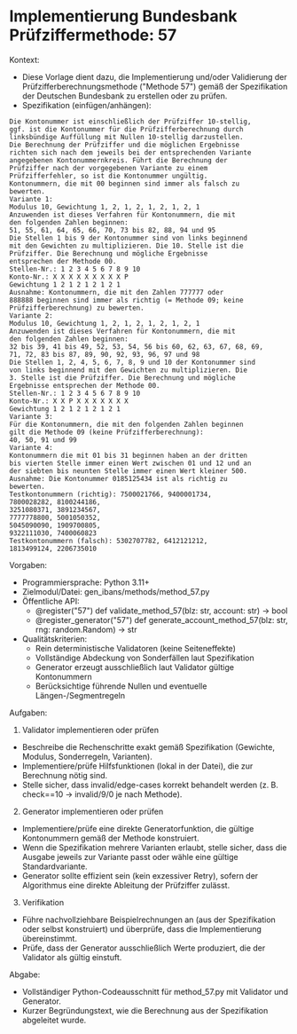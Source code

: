 # Implementierung Bundesbank Prüfziffermethode: 57

Kontext:
- Diese Vorlage dient dazu, die Implementierung und/oder Validierung der Prüfzifferberechnungsmethode ("Methode 57") gemäß der Spezifikation der Deutschen Bundesbank zu erstellen oder zu prüfen.
- Spezifikation (einfügen/anhängen):

```Text
Die Kontonummer ist einschließlich der Prüfziffer 10-stellig,
ggf. ist die Kontonummer für die Prüfzifferberechnung durch
linksbündige Auffüllung mit Nullen 10-stellig darzustellen.
Die Berechnung der Prüfziffer und die möglichen Ergebnisse
richten sich nach dem jeweils bei der entsprechenden Variante
angegebenen Kontonummernkreis. Führt die Berechnung der
Prüfziffer nach der vorgegebenen Variante zu einem
Prüfzifferfehler, so ist die Kontonummer ungültig.
Kontonummern, die mit 00 beginnen sind immer als falsch zu
bewerten.
Variante 1:
Modulus 10, Gewichtung 1, 2, 1, 2, 1, 2, 1, 2, 1
Anzuwenden ist dieses Verfahren für Kontonummern, die mit
den folgenden Zahlen beginnen:
51, 55, 61, 64, 65, 66, 70, 73 bis 82, 88, 94 und 95
Die Stellen 1 bis 9 der Kontonummer sind von links beginnend
mit den Gewichten zu multiplizieren. Die 10. Stelle ist die
Prüfziffer. Die Berechnung und mögliche Ergebnisse
entsprechen der Methode 00.
Stellen-Nr.: 1 2 3 4 5 6 7 8 9 10
Konto-Nr.: X X X X X X X X X P
Gewichtung 1 2 1 2 1 2 1 2 1
Ausnahme: Kontonummern, die mit den Zahlen 777777 oder
888888 beginnen sind immer als richtig (= Methode 09; keine
Prüfzifferberechnung) zu bewerten.
Variante 2:
Modulus 10, Gewichtung 1, 2, 1, 2, 1, 2, 1, 2, 1
Anzuwenden ist dieses Verfahren für Kontonummern, die mit
den folgenden Zahlen beginnen:
32 bis 39, 41 bis 49, 52, 53, 54, 56 bis 60, 62, 63, 67, 68, 69,
71, 72, 83 bis 87, 89, 90, 92, 93, 96, 97 und 98
Die Stellen 1, 2, 4, 5, 6, 7, 8, 9 und 10 der Kontonummer sind
von links beginnend mit den Gewichten zu multiplizieren. Die
3. Stelle ist die Prüfziffer. Die Berechnung und mögliche
Ergebnisse entsprechen der Methode 00.
Stellen-Nr.: 1 2 3 4 5 6 7 8 9 10
Konto-Nr.: X X P X X X X X X X
Gewichtung 1 2 1 2 1 2 1 2 1
Variante 3:
Für die Kontonummern, die mit den folgenden Zahlen beginnen
gilt die Methode 09 (keine Prüfzifferberechnung):
40, 50, 91 und 99
Variante 4:
Kontonummern die mit 01 bis 31 beginnen haben an der dritten
bis vierten Stelle immer einen Wert zwischen 01 und 12 und an
der siebten bis neunten Stelle immer einen Wert kleiner 500.
Ausnahme: Die Kontonummer 0185125434 ist als richtig zu
bewerten.
Testkontonummern (richtig): 7500021766, 9400001734,
7800028282, 8100244186,
3251080371, 3891234567,
7777778800, 5001050352,
5045090090, 1909700805,
9322111030, 7400060823
Testkontonummern (falsch): 5302707782, 6412121212,
1813499124, 2206735010
```

Vorgaben:
- Programmiersprache: Python 3.11+
- Zielmodul/Datei: gen_ibans/methods/method_57.py
- Öffentliche API:
  - @register("57") def validate_method_57(blz: str, account: str) -> bool
  - @register_generator("57") def generate_account_method_57(blz: str, rng: random.Random) -> str
- Qualitätskriterien:
  - Rein deterministische Validatoren (keine Seiteneffekte)
  - Vollständige Abdeckung von Sonderfällen laut Spezifikation
  - Generator erzeugt ausschließlich laut Validator gültige Kontonummern
  - Berücksichtige führende Nullen und eventuelle Längen-/Segmentregeln

Aufgaben:
1) Validator implementieren oder prüfen
- Beschreibe die Rechenschritte exakt gemäß Spezifikation (Gewichte, Modulus, Sonderregeln, Varianten).
- Implementiere/prüfe Hilfsfunktionen (lokal in der Datei), die zur Berechnung nötig sind.
- Stelle sicher, dass invalid/edge-cases korrekt behandelt werden (z. B. check==10 -> invalid/9/0 je nach Methode).

2) Generator implementieren oder prüfen
- Implementiere/prüfe eine direkte Generatorfunktion, die gültige Kontonummern gemäß der Methode konstruiert.
- Wenn die Spezifikation mehrere Varianten erlaubt, stelle sicher, dass die Ausgabe jeweils zur Variante passt oder wähle eine gültige Standardvariante.
- Generator sollte effizient sein (kein exzessiver Retry), sofern der Algorithmus eine direkte Ableitung der Prüfziffer zulässt.

3) Verifikation
- Führe nachvollziehbare Beispielrechnungen an (aus der Spezifikation oder selbst konstruiert) und überprüfe, dass die Implementierung übereinstimmt.
- Prüfe, dass der Generator ausschließlich Werte produziert, die der Validator als gültig einstuft.

Abgabe:
- Vollständiger Python-Codeausschnitt für method_57.py mit Validator und Generator.
- Kurzer Begründungstext, wie die Berechnung aus der Spezifikation abgeleitet wurde.